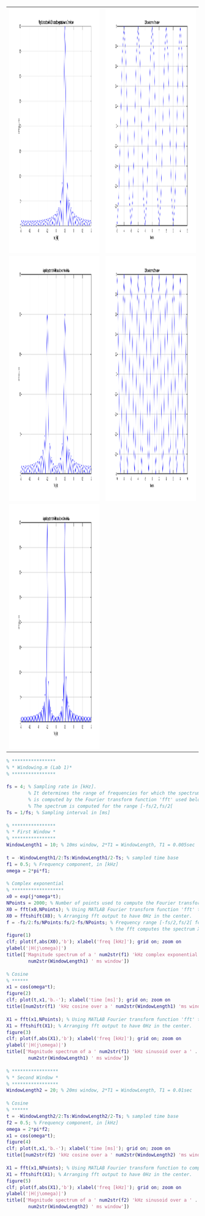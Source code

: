 <table>
  <tr>
    <td> <img src="image/Fig1.png" alt="1" width = 360px height = 640px> </td>
    <td> <img src="image/Fig2.png" alt="2" width = 360px height = 640px> </td>
   </tr> 
   <tr>
    <td> <img src="image/Fig3.png" alt="3" width = 360px height = 640px> </td>
    <td> <img src="image/Fig4.png" alt="4" width = 360px height = 640px> </td>
  </tr>
  <tr>
  	<td> <img src="image/Fig5.png" alt="5" width = 360px height = 640px> </td>
  </tr>
</table>


```matlab
% ****************
% * Windowing.m (Lab 1)*
% ****************

fs = 4; % Sampling rate in [kHz].
        % It determines the range of frequencies for which the spectrum
        % is computed by the Fourier transform function 'fft' used below.
        % The spectrum is computed for the range [-fs/2,fs/2[
Ts = 1/fs; % Sampling interval in [ms]

% ****************
% * First Window *
% ****************
WindowLength1 = 10; % 10ms window, 2*T1 = WindowLength, T1 = 0.005sec

t = -WindowLength1/2:Ts:WindowLength1/2-Ts; % sampled time base
f1 = 0.5; % Frequency component, in [kHz]
omega = 2*pi*f1;

% Complex exponential
% *******************
x0 = exp(j*omega*t);
NPoints = 2000; % Number of points used to compute the Fourier transform
X0 = fft(x0,NPoints); % Using MATLAB Fourier transform function 'fft' to compute spectrum
X0 = fftshift(X0); % Arranging fft output to have 0Hz in the center.
f = -fs/2:fs/NPoints:fs/2-fs/NPoints; % Frequency range [-fs/2,fs/2[ for which
                                      % the fft computes the spectrum X1(j*omega)
figure(1)
clf; plot(f,abs(X0),'b'); xlabel('freq [kHz]'); grid on; zoom on
ylabel('|H(j\omega)|')
title(['Magnitude spectrum of a ' num2str(f1) 'kHz complex exponential over a ' ...
        num2str(WindowLength1) ' ms window'])

% Cosine
% ******
x1 = cos(omega*t);
figure(2)
clf; plot(t,x1,'b.-'); xlabel('time [ms]'); grid on; zoom on
title([num2str(f1) 'kHz cosine over a ' num2str(WindowLength1) 'ms window'])

X1 = fft(x1,NPoints); % Using MATLAB Fourier transform function 'fft' to compute spectrum
X1 = fftshift(X1); % Arranging fft output to have 0Hz in the center.
figure(3)
clf; plot(f,abs(X1),'b'); xlabel('freq [kHz]'); grid on; zoom on
ylabel('|H(j\omega)|')
title(['Magnitude spectrum of a ' num2str(f1) 'kHz sinusoid over a ' ...
        num2str(WindowLength1) ' ms window'])

% *****************
% * Second Window *
% *****************
WindowLength2 = 20; % 20ms window, 2*T1 = WindowLength, T1 = 0.01sec

% Cosine
% ******
t = -WindowLength2/2:Ts:WindowLength2/2-Ts; % sampled time base
f2 = 0.5; % Frequency component, in [kHz]
omega = 2*pi*f2;
x1 = cos(omega*t);
figure(4)
clf; plot(t,x1,'b.-'); xlabel('time [ms]'); grid on; zoom on
title([num2str(f2) 'kHz cosine over a ' num2str(WindowLength2) 'ms window'])

X1 = fft(x1,NPoints); % Using MATLAB Fourier transform function to compute spectrum
X1 = fftshift(X1); % Arranging fft output to have 0Hz in the center.
figure(5)
clf; plot(f,abs(X1),'b'); xlabel('freq [kHz]'); grid on; zoom on
ylabel('|H(j\omega)|')
title(['Magnitude spectrum of a ' num2str(f2) 'kHz sinusoid over a ' ...
        num2str(WindowLength2) ' ms window'])

```
